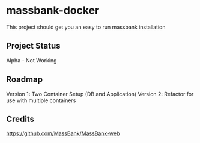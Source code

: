 # massbank-docker
This project should get you an easy to run massbank installation

## Project Status

Alpha - Not Working

## Roadmap

Version 1: Two Container Setup (DB and Application)
Version 2: Refactor for use with multiple containers

## Credits

https://github.com/MassBank/MassBank-web
